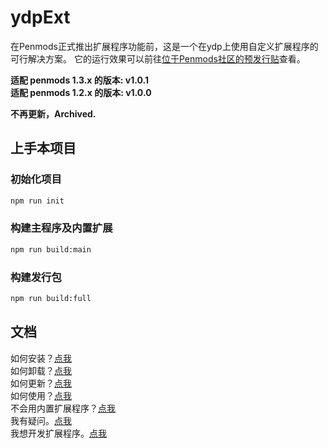 # ydpExt
在Penmods正式推出扩展程序功能前，这是一个在ydp上使用自定义扩展程序的可行解决方案。
它的运行效果可以前往[位于Penmods社区的预发行贴](https://www.google.com/search?q=404)查看。  
  
  **适配 penmods 1.3.x 的版本: v1.0.1**  
  **适配 penmods 1.2.x 的版本: v1.0.0**  
  
  **不再更新，Archived.**
  
## 上手本项目
### 初始化项目
```bash
npm run init
```
### 构建主程序及内置扩展
```bash
npm run build:main
```
### 构建发行包
```bash
npm run build:full
```
## 文档
如何安装？[点我](./docs/install.md#how-to-install)  
如何卸载？[点我](./docs/install.md#how-to-uninstall)  
如何更新？[点我](./docs/install.md#how-to-update)  
如何使用？[点我](./docs/use.md)  
不会用内置扩展程序？[点我](./docs/use.md#内置扩展程序的使用)  
我有疑问。[点我](./docs/faqs.md)  
我想开发扩展程序。[点我](./docs/develop.md)
